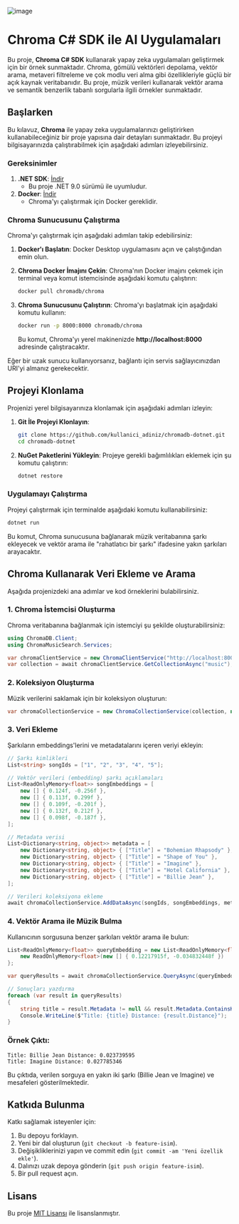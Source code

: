![image](https://github.com/user-attachments/assets/598d01cd-bd99-44bc-9659-2198078da05a)

# Chroma C# SDK ile AI Uygulamaları

Bu proje, **Chroma C# SDK** kullanarak yapay zeka uygulamaları geliştirmek için bir örnek sunmaktadır. Chroma, gömülü vektörleri depolama, vektör arama, metaveri filtreleme ve çok modlu veri alma gibi özellikleriyle güçlü bir açık kaynak veritabanıdır. Bu proje, müzik verileri kullanarak vektör arama ve semantik benzerlik tabanlı sorgularla ilgili örnekler sunmaktadır.

## Başlarken

Bu kılavuz, **Chroma** ile yapay zeka uygulamalarınızı geliştirirken kullanabileceğiniz bir proje yapısına dair detayları sunmaktadır. Bu projeyi bilgisayarınızda çalıştırabilmek için aşağıdaki adımları izleyebilirsiniz.

### Gereksinimler

1. **.NET SDK**: [İndir](https://dotnet.microsoft.com/download)
   - Bu proje .NET 9.0 sürümü ile uyumludur.
2. **Docker**: [İndir](https://www.docker.com/products/docker-desktop)
   - Chroma'yı çalıştırmak için Docker gereklidir.

### Chroma Sunucusunu Çalıştırma

Chroma'yı çalıştırmak için aşağıdaki adımları takip edebilirsiniz:

1. **Docker'ı Başlatın**:
   Docker Desktop uygulamasını açın ve çalıştığından emin olun.

2. **Chroma Docker İmajını Çekin**:
   Chroma'nın Docker imajını çekmek için terminal veya komut istemcisinde aşağıdaki komutu çalıştırın:
   ```bash
   docker pull chromadb/chroma
   ```

3. **Chroma Sunucusunu Çalıştırın**:
   Chroma'yı başlatmak için aşağıdaki komutu kullanın:
   ```bash
   docker run -p 8000:8000 chromadb/chroma
   ```
   Bu komut, Chroma'yı yerel makinenizde **http://localhost:8000** adresinde çalıştıracaktır.

Eğer bir uzak sunucu kullanıyorsanız, bağlantı için servis sağlayıcınızdan URI'yi almanız gerekecektir.

## Projeyi Klonlama

Projenizi yerel bilgisayarınıza klonlamak için aşağıdaki adımları izleyin:

1. **Git İle Projeyi Klonlayın**:
   ```bash
   git clone https://github.com/kullanici_adiniz/chromadb-dotnet.git
   cd chromadb-dotnet
   ```

2. **NuGet Paketlerini Yükleyin**:
   Projeye gerekli bağımlılıkları eklemek için şu komutu çalıştırın:
   ```bash
   dotnet restore
   ```

### Uygulamayı Çalıştırma

Projeyi çalıştırmak için terminalde aşağıdaki komutu kullanabilirsiniz:
```bash
dotnet run
```

Bu komut, Chroma sunucusuna bağlanarak müzik veritabanına şarkı ekleyecek ve vektör arama ile "rahatlatıcı bir şarkı" ifadesine yakın şarkıları arayacaktır.

## Chroma Kullanarak Veri Ekleme ve Arama

Aşağıda projenizdeki ana adımlar ve kod örneklerini bulabilirsiniz.

### 1. **Chroma İstemcisi Oluşturma**
   Chroma veritabanına bağlanmak için istemciyi şu şekilde oluşturabilirsiniz:
   ```csharp
   using ChromaDB.Client;
   using ChromaMusicSearch.Services;

   var chromaClientService = new ChromaClientService("http://localhost:8000/api/v1/");
   var collection = await chromaClientService.GetCollectionAsync("music");
   ```

### 2. **Koleksiyon Oluşturma**
   Müzik verilerini saklamak için bir koleksiyon oluşturun:
   ```csharp
   var chromaCollectionService = new ChromaCollectionService(collection, new ChromaConfigurationOptions("http://localhost:8000/api/v1/"), new HttpClient());
   ```

### 3. **Veri Ekleme**
   Şarkıların embeddings'lerini ve metadatalarını içeren veriyi ekleyin:
   ```csharp
   // Şarkı kimlikleri
   List<string> songIds = ["1", "2", "3", "4", "5"];

   // Vektör verileri (embedding) şarkı açıklamaları
   List<ReadOnlyMemory<float>> songEmbeddings = [
       new [] { 0.124f, -0.256f },
       new [] { 0.113f, 0.299f },
       new [] { 0.109f, -0.201f },
       new [] { 0.132f, 0.212f },
       new [] { 0.098f, -0.187f },
   ];

   // Metadata verisi
   List<Dictionary<string, object>> metadata = [
       new Dictionary<string, object> { ["Title"] = "Bohemian Rhapsody" },
       new Dictionary<string, object> { ["Title"] = "Shape of You" },
       new Dictionary<string, object> { ["Title"] = "Imagine" },
       new Dictionary<string, object> { ["Title"] = "Hotel California" },
       new Dictionary<string, object> { ["Title"] = "Billie Jean" },
   ];

   // Verileri koleksiyona ekleme
   await chromaCollectionService.AddDataAsync(songIds, songEmbeddings, metadata);
   ```

### 4. **Vektör Arama ile Müzik Bulma**
   Kullanıcının sorgusuna benzer şarkıları vektör arama ile bulun:
   ```csharp
   List<ReadOnlyMemory<float>> queryEmbedding = new List<ReadOnlyMemory<float>> {
       new ReadOnlyMemory<float>(new [] { 0.12217915f, -0.034832448f })
   };

   var queryResults = await chromaCollectionService.QueryAsync(queryEmbedding, 2);

   // Sonuçları yazdırma
   foreach (var result in queryResults)
   {
       string title = result.Metadata != null && result.Metadata.ContainsKey("Title") ? (string)result.Metadata["Title"] : string.Empty;
       Console.WriteLine($"Title: {title} Distance: {result.Distance}");
   }
   ```

### Örnek Çıktı:
```
Title: Billie Jean Distance: 0.023739595
Title: Imagine Distance: 0.027785346
```

Bu çıktıda, verilen sorguya en yakın iki şarkı (Billie Jean ve Imagine) ve mesafeleri gösterilmektedir.

## Katkıda Bulunma

Katkı sağlamak isteyenler için:

1. Bu depoyu forklayın.
2. Yeni bir dal oluşturun (`git checkout -b feature-isim`).
3. Değişikliklerinizi yapın ve commit edin (`git commit -am 'Yeni özellik ekle'`).
4. Dalınızı uzak depoya gönderin (`git push origin feature-isim`).
5. Bir pull request açın.

## Lisans

Bu proje [MIT Lisansı](https://opensource.org/licenses/MIT) ile lisanslanmıştır.


